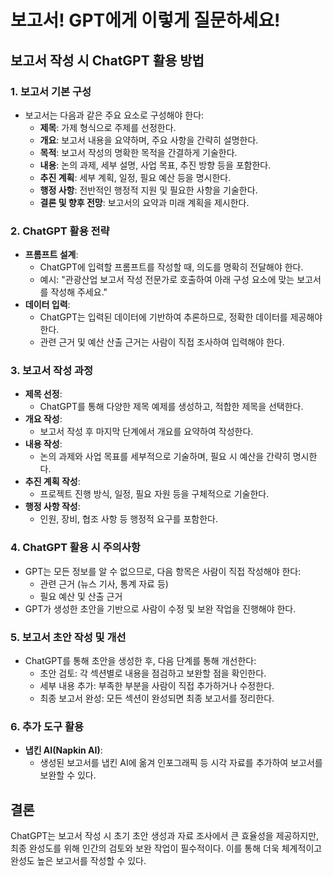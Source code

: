 # 보고서! GPT에게 이렇게 질문하세요!

## 보고서 작성 시 ChatGPT 활용 방법

### 1. **보고서 기본 구성**
- 보고서는 다음과 같은 주요 요소로 구성해야 한다:
  - **제목**: 가제 형식으로 주제를 선정한다.
  - **개요**: 보고서 내용을 요약하며, 주요 사항을 간략히 설명한다.
  - **목적**: 보고서 작성의 명확한 목적을 간결하게 기술한다.
  - **내용**: 논의 과제, 세부 설명, 사업 목표, 추진 방향 등을 포함한다.
  - **추진 계획**: 세부 계획, 일정, 필요 예산 등을 명시한다.
  - **행정 사항**: 전반적인 행정적 지원 및 필요한 사항을 기술한다.
  - **결론 및 향후 전망**: 보고서의 요약과 미래 계획을 제시한다.

### 2. **ChatGPT 활용 전략**
- **프롬프트 설계**:
  - ChatGPT에 입력할 프롬프트를 작성할 때, 의도를 명확히 전달해야 한다.
  - 예시: "관광산업 보고서 작성 전문가로 호출하여 아래 구성 요소에 맞는 보고서를 작성해 주세요."
- **데이터 입력**:
  - ChatGPT는 입력된 데이터에 기반하여 추론하므로, 정확한 데이터를 제공해야 한다.
  - 관련 근거 및 예산 산출 근거는 사람이 직접 조사하여 입력해야 한다.

### 3. **보고서 작성 과정**
- **제목 선정**:
  - ChatGPT를 통해 다양한 제목 예제를 생성하고, 적합한 제목을 선택한다.
- **개요 작성**:
  - 보고서 작성 후 마지막 단계에서 개요를 요약하여 작성한다.
- **내용 작성**:
  - 논의 과제와 사업 목표를 세부적으로 기술하며, 필요 시 예산을 간략히 명시한다.
- **추진 계획 작성**:
  - 프로젝트 진행 방식, 일정, 필요 자원 등을 구체적으로 기술한다.
- **행정 사항 작성**:
  - 인원, 장비, 협조 사항 등 행정적 요구를 포함한다.

### 4. **ChatGPT 활용 시 주의사항**
- GPT는 모든 정보를 알 수 없으므로, 다음 항목은 사람이 직접 작성해야 한다:
  - 관련 근거 (뉴스 기사, 통계 자료 등)
  - 필요 예산 및 산출 근거
- GPT가 생성한 초안을 기반으로 사람이 수정 및 보완 작업을 진행해야 한다.

### 5. **보고서 초안 작성 및 개선**
- ChatGPT를 통해 초안을 생성한 후, 다음 단계를 통해 개선한다:
  - 초안 검토: 각 섹션별로 내용을 점검하고 보완할 점을 확인한다.
  - 세부 내용 추가: 부족한 부분을 사람이 직접 추가하거나 수정한다.
  - 최종 보고서 완성: 모든 섹션이 완성되면 최종 보고서를 정리한다.

### 6. **추가 도구 활용**
- **냅킨 AI(Napkin AI)**:
  - 생성된 보고서를 냅킨 AI에 옮겨 인포그래픽 등 시각 자료를 추가하여 보고서를 보완할 수 있다.

## 결론
ChatGPT는 보고서 작성 시 초기 초안 생성과 자료 조사에서 큰 효율성을 제공하지만, 최종 완성도를 위해 인간의 검토와 보완 작업이 필수적이다. 이를 통해 더욱 체계적이고 완성도 높은 보고서를 작성할 수 있다.
